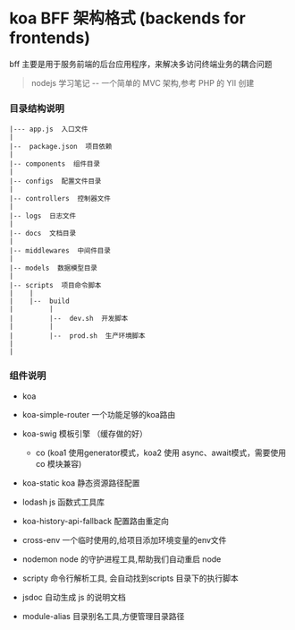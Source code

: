 # koa BFF 架构格式 (backends for frontends)

bff 主要是用于服务前端的后台应用程序，来解决多访问终端业务的耦合问题

> nodejs 学习笔记 -- 一个简单的 MVC 架构,参考 PHP 的 YII 创建

### 目录结构说明

```
|--- app.js  入口文件
|
|--  package.json  项目依赖
|
|-- components  组件目录
|
|-- configs  配置文件目录 
|
|-- controllers  控制器文件
|
|-- logs  日志文件 
|
|-- docs  文档目录
|
|-- middlewares  中间件目录
|
|-- models  数据模型目录
|
|-- scripts  项目命令脚本
|    |
|    |--  build 
|         |
|         |--  dev.sh  开发脚本
|         |
|         |--  prod.sh  生产环境脚本
|    
|    

```

### 组件说明

- koa
- koa-simple-router  一个功能足够的koa路由
- koa-swig  模板引擎 （缓存做的好）
    - co (koa1 使用generator模式，koa2 使用 async、await模式，需要使用 co 模块兼容)
- koa-static koa 静态资源路径配置
- lodash  js 函数式工具库
- koa-history-api-fallback  配置路由重定向

- cross-env  一个临时使用的,给项目添加环境变量的env文件
- nodemon  node 的守护进程工具,帮助我们自动重启 node
- scripty  命令行解析工具, 会自动找到scripts 目录下的执行脚本
- jsdoc  自动生成 js 的说明文档
- module-alias  目录别名工具,方便管理目录路径